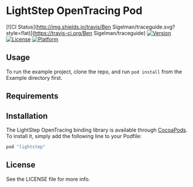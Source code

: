 # LightStep OpenTracing Pod

[![CI Status](http://img.shields.io/travis/Ben Sigelman/traceguide.svg?style=flat)](https://travis-ci.org/Ben Sigelman/traceguide)
[![Version](https://img.shields.io/cocoapods/v/traceguide.svg?style=flat)](http://cocoapods.org/pods/traceguide)
[![License](https://img.shields.io/cocoapods/l/traceguide.svg?style=flat)](http://cocoapods.org/pods/traceguide)
[![Platform](https://img.shields.io/cocoapods/p/traceguide.svg?style=flat)](http://cocoapods.org/pods/traceguide)

## Usage

To run the example project, clone the repo, and run `pod install` from the Example directory first.

## Requirements

## Installation

The LightStep OpenTracing binding library is available through [CocoaPods](http://cocoapods.org). To install it, simply add the following line to your Podfile:

```ruby
pod "lightstep"
```

## License

See the LICENSE file for more info.
